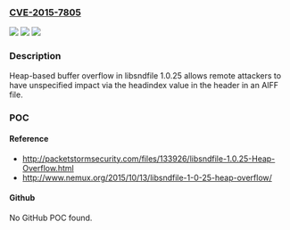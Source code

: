 ### [CVE-2015-7805](https://cve.mitre.org/cgi-bin/cvename.cgi?name=CVE-2015-7805)
![](https://img.shields.io/static/v1?label=Product&message=n%2Fa&color=blue)
![](https://img.shields.io/static/v1?label=Version&message=n%2Fa&color=blue)
![](https://img.shields.io/static/v1?label=Vulnerability&message=n%2Fa&color=brighgreen)

### Description

Heap-based buffer overflow in libsndfile 1.0.25 allows remote attackers to have unspecified impact via the headindex value in the header in an AIFF file.

### POC

#### Reference
- http://packetstormsecurity.com/files/133926/libsndfile-1.0.25-Heap-Overflow.html
- http://www.nemux.org/2015/10/13/libsndfile-1-0-25-heap-overflow/

#### Github
No GitHub POC found.

